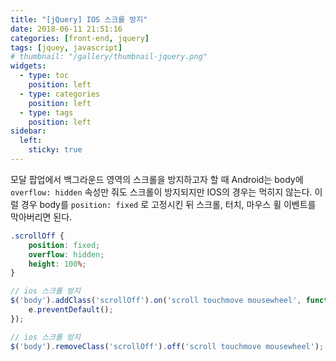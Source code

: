 ```yaml
---
title: "[jQuery] IOS 스크롤 방지"
date: 2018-06-11 21:51:16
categories: [front-end, jquery]
tags: [jquey, javascript]
# thumbnail: "/gallery/thumbnail-jquery.png"
widgets:
  - type: toc
    position: left
  - type: categories
    position: left
  - type: tags
    position: left
sidebar:
  left:
    sticky: true
---
```


모달 팝업에서 백그라운드 영역의 스크롤을 방지하고자 할 때 Android는 body에 `overflow: hidden` 속성만 줘도 스크롤이 방지되지만 IOS의 경우는 먹히지 않는다. 이럴 경우 body를 `position: fixed` 로 고정시킨 뒤 스크롤, 터치, 마우스 휠 이벤트를 막아버리면 된다.

<!-- more -->

```css
.scrollOff {
    position: fixed;
    overflow: hidden;
    height: 100%;
}
```

```javascript
// ios 스크롤 방지
$('body').addClass('scrollOff').on('scroll touchmove mousewheel', function (e) {
    e.preventDefault();
});

// ios 스크롤 방지
$('body').removeClass('scrollOff').off('scroll touchmove mousewheel');
```
